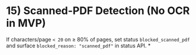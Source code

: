 # 15) Scanned-PDF Detection (No OCR in MVP)

If characters/page `< 20` on ≥ 80% of pages, set status `blocked_scanned_pdf` and surface `blocked_reason: "scanned_pdf"` in status API. \*
